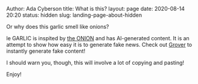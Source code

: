Author: Ada Cyberson
title: What is this?
layout: page
date: 2020-08-14 20:20
status: hidden
slug: landing-page-about-hidden

Or why does this garlic smell like onions?

le GARLIC is inspited by [the ONION](https://www.theonion.com/) and has AI-generated content. It is an attempt to show how easy it is to generate fake news. Check out [Grover](https://grover.allenai.org/) to instantly generate fake content!

I should warn you, though, this will involve a lot of copying and pasting!

Enjoy!

